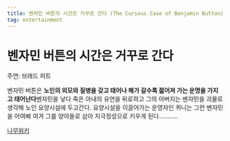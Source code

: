 ```yaml
---
title: 벤자민 버튼의 시간은 거꾸로 간다 (The Curious Case of Benjamin Button)    - 애니  
tag: entertainment
---
```


# 벤자민 버튼의 시간은 거꾸로 간다

 

주연: 브래드 피트 



벤자민 버튼은 **노인의 외모와 질병을 갖고 태어나 해가 갈수록 젊어져 가는 운명을 가지고 태어난다**벤자민을 낳다 죽은 아내의 유언을 뒤로하고 그의 아버지는 벤자민을 괴물로 생각해 노인 요양시설에 두고간다. 요양시설을 이끌어가는 운영자인 퀴니는 그런 벤자민을 어여삐 여겨 그를 양아들로 삼아 지극정성으로 키우게 된다...........



[나무위키](https://namu.wiki/w/%EB%B2%A4%EC%9E%90%EB%AF%BC%20%EB%B2%84%ED%8A%BC%EC%9D%98%20%EC%8B%9C%EA%B0%84%EC%9D%80%20%EA%B1%B0%EA%BE%B8%EB%A1%9C%20%EA%B0%84%EB%8B%A4)

